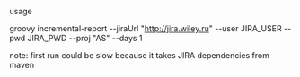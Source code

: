 usage

groovy incremental-report --jiraUrl "http://jira.wiley.ru" --user JIRA_USER --pwd JIRA_PWD --proj "AS" --days 1

note: first run could be slow because it takes JIRA dependencies from maven